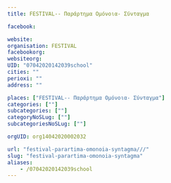 ```yaml
---
title: FESTIVAL-- Παράρτημα Ομόνοια- Σύνταγμα

facebook:

website:
organisation: FESTIVAL
facebookorg:
websiteorg:
UID: "07042020142039school"
cities: ""
perioxi: ""
address: ""

places: ["FESTIVAL-- Παράρτημα Ομόνοια- Σύνταγμα"]
categories: [""]
subcategories: [""]
categoryNoSLug: [""]
subcategoriesNoSLug: [""]

orgUID: org14042020002032

url: "festival-parartima-omonoia-syntagma///"
slug: "festival-parartima-omonoia-syntagma"
aliases:
    - /07042020142039school
---
```





